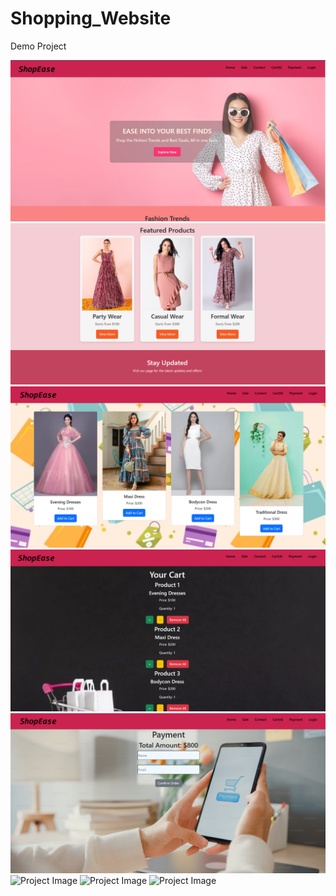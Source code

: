 # Shopping_Website
Demo Project

![Project Tmage](https://github.com/Fathima-09/Shopping_Website/blob/main/React%20App%20-%20Google%20Chrome%2014_02_2025%2019_58_29.png)
![Project Image](https://github.com/Fathima-09/Shopping_Website/blob/main/React%20App%20-%20Google%20Chrome%2014_02_2025%2019_59_45.png)
![Project Image](https://github.com/Fathima-09/Shopping_Website/blob/main/React%20App%20-%20Google%20Chrome%2014_02_2025%2020_00_09.png)
![Project Image](https://github.com/Fathima-09/Shopping_Website/blob/main/React%20App%20-%20Google%20Chrome%2014_02_2025%2020_00_53.png)
![Project Image](https://github.com/Fathima-09/Shopping_Website/blob/main/React%20App%20-%20Google%20Chrome%2014_02_2025%2020_01_07.png)
![Project Image]()
![Project Image]()
![Project Image]()
